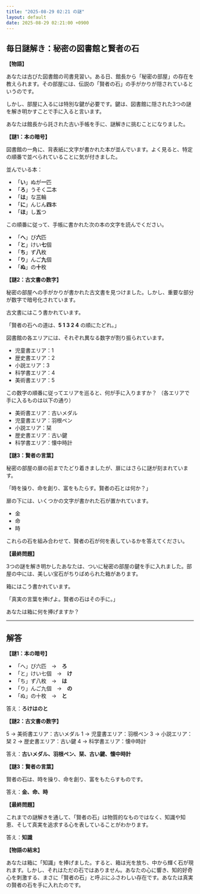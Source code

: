 ```yaml
---
title: "2025-08-29 02:21 の謎"
layout: default
date: 2025-08-29 02:21:00 +0900
---
```

## 毎日謎解き：秘密の図書館と賢者の石

**【物語】**

あなたは古びた図書館の司書見習い。ある日、館長から「秘密の部屋」の存在を教えられます。その部屋には、伝説の「賢者の石」の手がかりが隠されているというのです。

しかし、部屋に入るには特別な鍵が必要です。鍵は、図書館に隠された3つの謎を解き明かすことで手に入ると言います。

あなたは館長から託された古い手帳を手に、謎解きに挑むことになりました。

**【謎1：本の暗号】**

図書館の一角に、背表紙に文字が書かれた本が並んでいます。よく見ると、特定の順番で並べられていることに気が付きました。

並んでいる本：

*   「**い**」ぬが**一**匹
*   「**ろ**」うそく**二**本
*   「**は**」な**三**輪
*   「**に**」んじん**四**本
*   「**ほ**」し**五**つ

この順番に従って、手帳に書かれた次の本の文字を読んでください。

*   「**へ**」び**六**匹
*   「**と**」けい**七**個
*   「**ち**」ず**八**枚
*   「**り**」んご**九**個
*   「**ぬ**」の**十**枚

**【謎2：古文書の数字】**

秘密の部屋への手がかりが書かれた古文書を見つけました。しかし、重要な部分が数字で暗号化されています。

古文書にはこう書かれています。

「賢者の石への道は、**5 1 3 2 4** の順にたどれ。」

図書館の各エリアには、それぞれ異なる数字が割り振られています。

*   児童書エリア：1
*   歴史書エリア：2
*   小説エリア：3
*   科学書エリア：4
*   美術書エリア：5

この数字の順番に従ってエリアを巡ると、何が手に入りますか？
（各エリアで手に入るものは以下の通り）
* 美術書エリア：古いメダル
* 児童書エリア：羽根ペン
* 小説エリア：栞
* 歴史書エリア：古い鍵
* 科学書エリア：懐中時計

**【謎3：賢者の言葉】**

秘密の部屋の扉の前までたどり着きましたが、扉にはさらに謎が刻まれています。

「時を操り、命を創り、富をもたらす。賢者の石とは何か？」

扉の下には、いくつかの文字が書かれた石が置かれています。

*   金
*   命
*   時

これらの石を組み合わせて、賢者の石が何を表しているかを答えてください。

**【最終問題】**

3つの謎を解き明かしたあなたは、ついに秘密の部屋の鍵を手に入れました。部屋の中には、美しい宝石がちりばめられた箱があります。

箱にはこう書かれています。

「真実の言葉を捧げよ。賢者の石はその手に。」

あなたは箱に何を捧げますか？

---

## 解答

**【謎1：本の暗号】**

*   「へ」び六匹　→　**ろ**
*   「と」けい七個　→　**け**
*   「ち」ず八枚　→　**は**
*   「り」んご九個　→　**の**
*   「ぬ」の十枚　→　**と**

答え：**ろけはのと**

**【謎2：古文書の数字】**

5 → 美術書エリア：古いメダル
1 → 児童書エリア：羽根ペン
3 → 小説エリア：栞
2 → 歴史書エリア：古い鍵
4 → 科学書エリア：懐中時計

答え：**古いメダル、羽根ペン、栞、古い鍵、懐中時計**

**【謎3：賢者の言葉】**

賢者の石は、時を操り、命を創り、富をもたらすものです。

答え：**金、命、時**

**【最終問題】**

これまでの謎解きを通して、「賢者の石」は物質的なものではなく、知識や知恵、そして真実を追求する心を表していることがわかります。

答え：**知識**

**【物語の結末】**

あなたは箱に「知識」を捧げました。すると、箱は光を放ち、中から輝く石が現れます。しかし、それはただの石ではありません。あなたの心に響き、知的好奇心を刺激する、まさに「賢者の石」と呼ぶにふさわしい存在です。あなたは真実の賢者の石を手に入れたのです。
